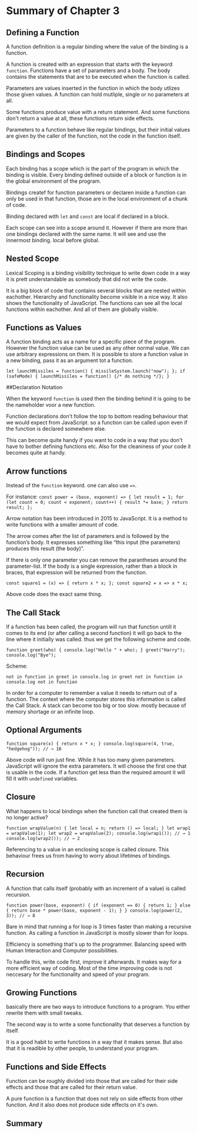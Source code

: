 # Summary of Chapter 3

## Defining a Function
A function definition is a regular binding where the value of the binding is a function.

A function is created with an expression that starts with the keyword `function`. Functions have a set of parameters and a body. The body contains the statements that are to be executed when the function is called. 

Parameters are values inserted in the function in which the body utlizes those given values. A function can hold mutliple, single or no parameters at all.

Some functions produce value with a return statement. And some functions don't return a value at all, these functions return side effects.

Parameters to a function behave like regular bindings, but their initial values are given by the caller of the function, not the code in the function itself.

## Bindings and Scopes
Each binding has a scope which is the part of the program in which the binding is visible. Every binding defined outside of a block or function is in the global environment of the program. 

Bindings createf for function parameters or declaren inside a function can only be used in that function, those are in the local environment of a chunk of code. 

Binding declared with `let` and `const` are local if declared in a block.

Each scope can see into a scope around it. However if there are more than one bindings declared with the same name. It will see and use the innermost binding. local before global.

## Nested Scope
Lexical Scoping is a binding visibility technique to write down code in a way it is prett understandable as somebody that did not write the code.

It is a big block of code that contains several blocks that are nested within eachother. Hierarchy and functionality become visible in a nice way. It also shows the functionality of JavaScript. The functions can see all the local functions within eachother. And all of them are globally visible.

## Functions as Values
A function binding acts as a name for a specific piece of the program. However the function value can be used as any other normal value. We can use arbitrary expressions on them. It is possible to store a function value in a new binding, pass it as an argument tot a function.

`
let launchMissiles = function() {
  missileSystem.launch("now");
};
if (safeMode) {
  launchMissiles = function() {/* do nothing */};
}
`

##Declaration Notation

When the keyword `function` is used then the binding behind it is going to be the nameholder voor a new function.

Function declarations don't follow the top to bottom reading behaviour that we would expect from JavaScript. so a function can be called upon even if the function is declared somewhere else.

This can become quite handy if you want to code in a way that you don't have to bother defining functions etc. Also for the cleaniness of your code it becomes quite at handy.

## Arrow functions
Instead of the `function` keyword. one can also use `=>`.

For instance:
`const power = (base, exponent) => {
  let result = 1;
  for (let count = 0; count < exponent; count++) {
    result *= base;
  }
  return result;
};
`

Arrow notation has been introduced in 2015 to JavaScript. It is a method to write functions with a smaller amount of code.

The arrow comes after the list of parameters and is followed by the function’s body. It expresses something like “this input (the parameters) produces this result (the body)”.

If there is only one parameter you can remove the parantheses around the parameter-list. If the body is a single expression, rather than a block in braces, that expression will be returned from the function.

`const square1 = (x) => { return x * x; };
const square2 = x => x * x;`

Above code does the exact same thing.


## The Call Stack
If a function has been called, the program will run that function untill it comes to its end (or after calling a second function) it will go back to the line where it initially was called. thus we get the following scheme and code.

`function greet(who) {
  console.log("Hello " + who);
}
greet("Harry");
console.log("Bye");
`

Scheme:

`not in function
   in greet
        in console.log
   in greet
not in function
   in console.log
not in function
`

In order for a computer to remember a value it needs to return out of a function. The context where the computer stores this information is called the Call Stack. A stack can become too big or too slow. mostly because of memory shortage or an infinite loop.

## Optional Arguments
`
function square(x) { return x * x; }
console.log(square(4, true, "hedgehog"));
// → 16
`

Above code will run just fine. While it has too many given parameters. JavaScript will ignore the extra parameters. It will choose the first one that is usable in the code. If a function get less than the required amount it will fill it with `undefined` variables.

## Closure
What happens to local bindings when the function call that created them is no longer active?

`function wrapValue(n) {
  let local = n;
  return () => local;
}
let wrap1 = wrapValue(1);
let wrap2 = wrapValue(2);
console.log(wrap1());
// → 1
console.log(wrap2());
// → 2
`

Referencing to a value in an enclosing scope is called closure.
This behaviour frees us from having to worry about lifetimes of bindings.

## Recursion
A function that calls itself (probably with an increment of a value) is called recursion. 

`
function power(base, exponent) {
  if (exponent == 0) {
    return 1;
  } else {
    return base * power(base, exponent - 1);
  }
}
console.log(power(2, 3));
// → 8
`

Bare in mind that running a for loop is 3 times faster than making a recursive function. As calling a function in JavaScript is mostly slower than for loops.

Efficiency is something that's up to the programmer. Balancing speed with Human Interaction and Computer possibilities. 

To handle this, write code first, improve it afterwards. It makes way for a more efficient way of coding. Most of the time improving code is not neccesary for the functionality and speed of your program.

## Growing Functions
basically there are two ways to introduce functions to a program.
You either rewrite them with small tweaks. 

The second way is to write a some functionality that deserves a function by itself. 

It is a good habit to write functions in a way that it makes sense. But also that it is readible by other people, to understand your program.

## Functions and Side Effects

Function can be roughly divided into those that are called for their side effects and those that are called for their return value.

A pure function is a function that does not rely on side effects from other function. And it also does not produce side effects on it's own.



## Summary

